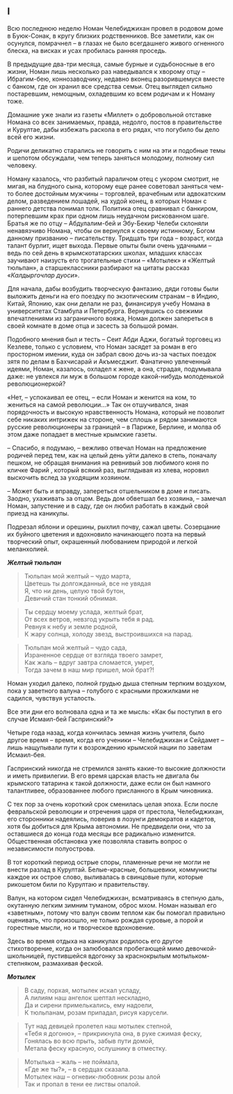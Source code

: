 ## I

Всю последнюю неделю Номан Челебиджихан провел в родовом доме в Буюк-Сонак, в кругу близких родственников.
Все заметили, как он осунулся, помрачнел – в глазах не было всегдашнего живого огненного блеска, на висках и усах пробилась ранняя проседь.

В предыдущие два-три месяца, самые бурные и судьбоносные в его жизни, Номан лишь несколько раз наведывался к хворому отцу – Ибрагим-бею, коннозаводчику, недавно вконец разорившемуся вместе с банком, где он хранил все средства семьи.
Отец выглядел сильно постаревшим, немощным, охладевшим ко всем родичам и к Номану тоже.

Домашние уже знали из газеты «Миллет» о добровольной отставке Номана со всех занимаемых, правда, недолго, постов в правительстве и Курултае, дабы избежать раскола в его рядах, что погубило бы дело всей его жизни.

Родичи деликатно старались не говорить с ним на эти и подобные темы и шепотом обсуждали, чем теперь заняться молодому, полному сил человеку.

Номану казалось, что разбитый параличом отец с укором смотрит, не мигая, на блудного сына, которому еще ранее советовал заняться чем-то более достойным мужчины – торговлей, врачебным или адвокатским делом, разведением лошадей, на худой конец, в которых Номан с раннего детства понимал толк.
Политика отец сравнивал с банкиром, потерпевшим крах при одном лишь неудачном рискованном шаге.
Братья же по отцу – Абдулалим-бей и Эбу-Бекир Челеби склоняли ненавязчиво Номана, чтобы он вернулся к своему истинному, Богом данному призванию – писательству.
Тридцать три года – возраст, когда талант бурлит, ищет выхода.
Первые опыты были очень удачными – ведь по сей день в крымскотатарских школах, младших классах заучивают наизусть его трогательные стихи – «Мотылек» и «Желтый тюльпан», а старшеклассники разбирают на цитаты рассказ «<var>Калдыргочлар дуоси</var>».

Для начала, дабы возбудить творческую фантазию, дяди готовы были выложить деньги на его поездку по экзотическим странам – в Индию, Китай, Японию, как они делали не раз, финансируя учебу Номана в университетах Стамбула и Петербурга.
Вернувшись со свежими впечатлениями из заграничного вояжа, Номан должен запереться в своей комнате в доме отца и засесть за большой роман.

Подобного мнения был и тесть – Сеит Абди Аджи, богатый торговец из Кезлеве, только с условием, что Номан засядет за роман в его просторном имении, куда он забрал свою дочь из-за частых поездок зятя по делам в Бахчисарай и Акъмесджит.
Фанатично увлеченный идеями, Номан, казалось, охладел к жене, а она, страдая, подумывала даже: не увлекся ли муж в большом городе какой-нибудь молоденькой революционеркой?

«Нет, – успокаивал ее отец, – если Номан и женится на ком, то жениться на самой революции...» Так он отшучивался, зная порядочность и высокую нравственность Номана, который не позволит себе никаких интрижек на стороне, чем сплошь и рядом занимаются русские революционеры за границей – в Париже, Берлине, и молва об этом даже попадает в местные крымские газеты.

– Спасибо, я подумаю, – вежливо отвечал Номан на предложение родичей перед тем, как на целый день уйти далеко в степь, поначалу пешком, не обращая внимания на ревнивый зов любимого коня по кличке Фарий , который всякий раз, выглядывая из хлева, норовил выскочить вслед за уходящим хозяином.

– Может быть и вправду, запереться отшельником в доме и писать.
Заодно, ухаживать за отцом.
Ведь дом обветшал без хозяина, – замечал Номан, запустение и в саду, где он любил работать в каждый свой приезд на каникулы.

Подрезал яблони и орешины, рыхлил почву, сажал цветы.
Созерцание их буйного цветения и вдохновило начинающего поэта на первый творческий опыт, окрашенный любованием природой и легкой меланхолией.

***Желтый тюльпан***

> Тюльпан мой желтый – чудо марта,  
> Цветешь ты долгожданный, все не увядая  
> Я, что ни день, целую твой бутон,  
> Девичий стан тонкий обнимая.

> Ты сердцу моему услада, желтый брат,  
> От всех ветров, невзгод укрыть тебя я рад.  
> Ревнуя к небу и земле родной,  
> К жару солнца, холоду звезд, выстроившихся на парад.

> Тюльпан мой желтый – чудо сада,  
> Израненное сердце от взгляда твоего замрет,  
> Как жаль – вдруг завтра сломается, умрет,  
> Тогда зачем в наш мир пришел, мой брат?!

Номан уходил далеко, полной грудью дыша степным терпким воздухом, пока у заветного валуна – голубого с красными прожилками не садился, чувствуя усталость.

Все эти дни его волновала одна и та же мысль:
«Как бы поступил в его случае Исмаил-бей Гаспринский?»

Четыре года назад, когда кончилась земная жизнь учителя, было другое время – время, когда его ученики – Челебиджихан и Сейдамет – лишь нащупывали пути к возрождению крымской нации по заветам Исмаил-бея.

Гаспринский никогда не стремился занять какие-то высокие должности и иметь привилегии.
В его время царская власть не двигала бы крымского татарина к такой должности, даже если он был намного талантливее, образованнее любого присланного в Крым чиновника.

С тех пор за очень короткий срок сменилась целая эпоха.
Если после февральской революции и отречения царя от престола, Челебиджихан, его сторонники надеялись, поверив в лозунги демократов и кадетов, хотя бы добиться для Крыма автономии.
Не предвидели они, что за оставшиеся до конца года месяцы все радикально изменится.
Общественная обстановка уже позволяла ставить вопрос о независимости полуострова.

В тот короткий период острые споры, пламенные речи не могли не внести разлад в Курултай.
Белые-красные, большевики, коммунисты каждое их острое слово, выливалась в свинцовые пули, которые рикошетом били по Курултаю и правительству. 

Валун, на котором сидел Челебиджихан, всматриваясь в степную даль, окутанную легким зимним туманом, оброс мхом.
Номан называл его «заветным», потому что валун своим теплом как бы помогал правильно оценивать, что произошло, не только рождая суровые, а порой и горестные мысли, но и творческое вдохновение.

Здесь во время отдыха на каникулах родилось его другое стихотворение, когда он залюбовался пробегающей мимо девочкой-школьницей, пустившейся вдогонку за краснокрылым мотыльком-степняком, размахивая феской.

***Мотылек***

> В саду, порхая, мотылек искал усладу,  
> А лилиям наш ангелок шептал нескладно,  
> Да и сирени примелькались, ему надоели,  
> К тюльпанам, розам припадал, рисуя карусели.

> Тут над девицей пролетел наш мотылек степной,  
> «Тебя я догоню», – прикрикнула она, в руке сжимая феску,  
> Гонялась во всю прыть, забыв пути домой,  
> Метала феску красную, ослушнику в отместку.

> Мотылька – жаль – не поймала,  
> «Где же ты?», – в сердцах сказала.  
> Мотылек наш – огневик-любовник розы алой  
> Так и пропал в тени ее листвы опалой.
